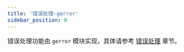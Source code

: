 ```yaml
---
title: '错误处理-gerror'
sidebar_position: 0
---
```


错误处理功能由 `gerror` 模块实现，具体请参考 [错误处理](output/goframe-v2.6-md/核心组件/错误处理) 章节。